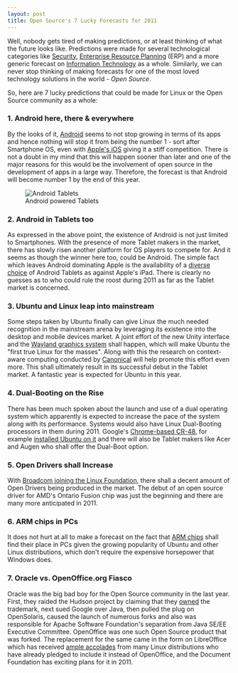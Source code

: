 ```yaml
---
layout: post
title: Open Source's 7 Lucky Forecasts for 2011
---
```

<p>Well, nobody gets tired of making predictions, or at least thinking of what the future looks like. Predictions were made for several technological categories like <a href="http://www.pcworld.com/businesscenter/article/212347/top_security_predictions_for_2011.html">Security</a>, <a href="http://www.pcworld.com/businesscenter/article/214419/top_erp_predictions_for_2011.html">Enterprise Resource Planning</a> (ERP) and a more generic forecast on <a href="http://www.pcworld.com/businesscenter/article/214214/10_itrelated_predictions_for_2011.html">Information Technology</a> as a whole. Similarly, we can never stop thinking of making forecasts for one of the most loved technology solutions in the world - <em>Open Source</em>.</p>

<p>So, here are 7 lucky predictions that could be made for Linux or the Open Source community as a whole:</p>
<h3>1. Android here, there &amp; everywhere</h3>
<p>By the looks of it, <a href="http://www.android.com/">Android</a> seems to not stop growing in terms of its apps and hence nothing will stop it from being the number 1 - sort after Smartphone OS, even with <a href="http://www.apple.com/ios/">Apple's iOS</a> giving it a stiff competition. There is not a doubt in my mind that this will happen sooner than later and one of the major reasons for this would be the involvement of open source in the development of apps in a large way. Therefore, the forecast is that Android will become number 1 by the end of this year.</p>
<figure><img src="/static/2011/01/android-tablets.jpg" alt="Android Tablets" /><br />
<figcaption>Android powered Tablets</figcaption>
</figure>
<h3>2. Android in Tablets too</h3>
<p>As expressed in the above point, the existence of Android is not just limited to Smartphones. With the presence of more Tablet makers in the market, there has slowly risen another platform for OS players to compete for. And it seems as though the winner here too, could be Android. The simple fact which leaves Android dominating Apple is the availability of a <a href="http://www.pcworld.com/article/213777/more_than_60_tablet_computers_debuted_this_year.html">diverse choice</a> of Android Tablets as against Apple's iPad. There is clearly no guesses as to who could rule the roost during 2011 as far as the Tablet market is concerned.</p>
<h3>3. Ubuntu and Linux leap into mainstream</h3>
<p>Some steps taken by Ubuntu finally can give Linux the much needed recognition in the mainstream arena by leveraging its existence into the desktop and mobile devices market. A joint effort of the new Unity interface and the <a href="http://www.pcworld.com/businesscenter/article/208818/is_unity_the_right_interface_for_desktop_ubuntu.html">Wayland graphics system</a> shall happen, which will make Ubuntu the "first true Linux for the masses". Along with this the research on context-aware computing conducted by <a href="http://www.canonical.com/">Canonical</a> will help promote this effort even more. This shall ultimately result in its successful debut in the Tablet market. A fantastic year is expected for Ubuntu in this year.</p>
<h3>4. Dual-Booting on the Rise</h3>
<p>There has been much spoken about the launch and use of a dual operating system which apparently is expected to increase the pace of the system along with its performance. Systems would also have Linux Dual-Booting processors in them during 2011. Google's <a href="http://www.google.com/chromeos/pilot-program-cr48.html">Chrome-based CR-48</a>, for example <a href="http://www.pcworld.com/businesscenter/article/213993/how_ubuntu_linux_could_help_googles_cr48_notebook.html">installed Ubuntu on it</a> and there will also be Tablet makers like Acer and Augen who shall offer the Dual-Boot option. </p>
<h3>5. Open Drivers shall Increase</h3>
<p>With <a href="http://brajeshwar.wpengine.com/2011/broadcoms-entry-charms-the-linux-foundation/">Broadcom joining the Linux Foundation</a>, there shall a decent amount of Open Drivers being produced in the market. The debut of an open source driver for AMD's Ontario Fusion chip was just the beginning and there are many more anticipated in 2011. </p>
<h3>6. ARM chips in PCs</h3>
<p>It does not hurt at all to make a forecast on the fact that <a href="http://en.wikipedia.org/wiki/ARM_architecture">ARM chips</a> shall find their place in PCs given the growing popularity of Ubuntu and other Linux distributions, which don't require the expensive horsepower that Windows does.</p>
<h3>7. Oracle vs. OpenOffice.org Fiasco</h3>
<p>Oracle was the big bad boy for the Open Source community in the last year. First, they raided the Hudson project by claiming that they <a href="http://brajeshwar.wpengine.com/2010/hudson-has-our-trademark%E2%80%93says-oracle/">owned</a> the trademark, next sued Google over Java, then pulled the plug on OpenSolaris, caused the launch of numerous forks and also was responsible for Apache Software Foundation's separation from Java SE/EE Executive Committee. OpenOffice was one such Open Source product that was forked. The replacement for the same came in the form on LibreOffice which has received <a href="http://brajeshwar.wpengine.com/2010/love-libreoffice-for-four-special-reasons/">ample accolades</a> from many Linux distributions who have already pledged to include it instead of OpenOffice, and the Document Foundation has exciting plans for it in 2011.</p>
